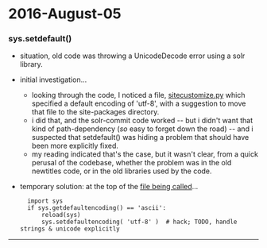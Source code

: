 2016-August-05
==============

### sys.setdefault()

- situation, old code was throwing a UnicodeDecode error using a solr library.

- initial investigation...
    - looking through the code, I noticed a file, [sitecustomize.py](https://github.com/birkin/kochief_titles_project/blob/481e93136ba18ba0ccdee7d01af925c2a355cb6d/kochief/pylib/sitecustomize.py) which specified a default encoding of 'utf-8', with a suggestion to move that file to the site-packages directory.
    - i did that, and the solr-commit code worked -- but i didn't want that kind of path-dependency (_so_ easy to forget down the road) -- and i suspected that setdefault() was hiding a problem that should have been more explicitly fixed.
    - my reading indicated that's the case, but it wasn't clear, from a quick perusal of the codebase, whether the problem was in the old newtitles code, or in the old libraries used by the code.

- temporary solution: at the top of the [file being called](https://github.com/birkin/kochief_titles_project/blob/3d96ce1507c841ddf9aa8db23e10b96cebf9a3ec/kochief/discovery/parsers/brown_marc.py#L3-L6)...

        import sys
        if sys.getdefaultencoding() == 'ascii':
            reload(sys)
            sys.setdefaultencoding( 'utf-8' )  # hack; TODO, handle strings & unicode explicitly

---
